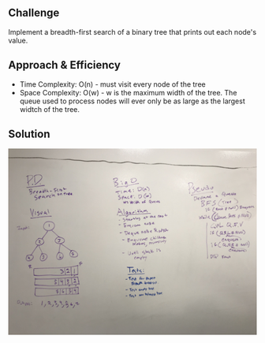 ## Challenge
Implement a breadth-first search of a binary tree that prints out each node's value.

## Approach & Efficiency
* Time Complexity: O(n) - must visit every node of the tree
* Space Complexity: O(w) - w is the maximum width of the tree. The queue used to process nodes will ever only be as large as the largest widtch of the tree.
 

## Solution
![whiteboard-image](../../assets/breadth-first-search.jpg)

